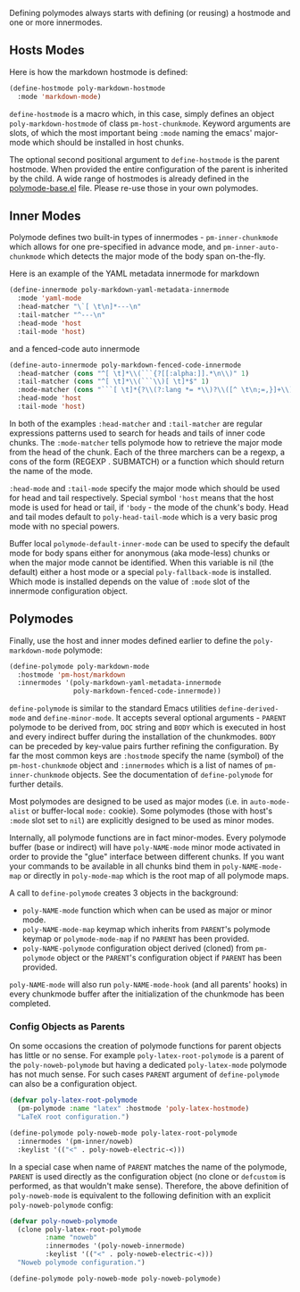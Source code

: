 
Defining polymodes always starts with defining (or reusing) a hostmode and one
or more innermodes.

## Hosts Modes

Here is how the markdown hostmode is defined:


```el
(define-hostmode poly-markdown-hostmode
  :mode 'markdown-mode)
```

`define-hostmode` is a macro which, in this case, simply defines an object
`poly-markdown-hostmode` of class `pm-host-chunkmode`. Keyword arguments are
slots, of which the most important being `:mode` naming the emacs' major-mode
which should be installed in host chunks.

The optional second positional argument to `define-hostmode` is the parent
hostmode. When provided the entire configuration of the parent is inherited by
the child. A wide range of hostmodes is already defined in the
[polymode-base.el](https://github.com/polymode/polymode/blob/master/polymode-base.el)
file. Please re-use those in your own polymodes.

## Inner Modes

Polymode defines two built-in types of innermodes - `pm-inner-chunkmode` which
allows for one pre-specified in advance mode, and `pm-inner-auto-chunkmode`
which detects the major mode of the body span on-the-fly.

Here is an example of the YAML metadata innermode for markdown

```el
(define-innermode poly-markdown-yaml-metadata-innermode
  :mode 'yaml-mode
  :head-matcher "\`[ \t\n]*---\n"
  :tail-matcher "^---\n"
  :head-mode 'host
  :tail-mode 'host)
```

and a fenced-code auto innermode

```el
(define-auto-innermode poly-markdown-fenced-code-innermode
  :head-matcher (cons "^[ \t]*\\(```{?[[:alpha:]].*\n\\)" 1)
  :tail-matcher (cons "^[ \t]*\\(```\\)[ \t]*$" 1)
  :mode-matcher (cons "```[ \t]*{?\\(?:lang *= *\\)?\\([^ \t\n;=,}]+\\)" 1)
  :head-mode 'host
  :tail-mode 'host)
```

In both of the examples `:head-matcher` and `:tail-matcher` are regular
expressions patterns used to search for heads and tails of inner code
chunks. The `:mode-matcher` tells polymode how to retrieve the major mode from
the head of the chunk. Each of the three marchers can be a regexp, a cons of the
form (REGEXP . SUBMATCH) or a function which should return the name of the mode.

`:head-mode` and `:tail-mode` specify the major mode which should be used for
head and tail respectively. Special symbol `'host` means that the host mode is
used for head or tail, if `'body` - the mode of the chunk's body. Head and tail
modes default to `poly-head-tail-mode` which is a very basic prog mode with no
special powers.

Buffer local `polymode-default-inner-mode` can be used to specify the default
mode for body spans either for anonymous (aka mode-less) chunks or when the
major mode cannot be identified. When this variable is nil (the default) either
a host mode or a special `poly-fallback-mode` is installed. Which mode is
installed depends on the value of `:mode` slot of the innermode configuration
object.

## Polymodes

Finally, use the host and inner modes defined earlier to define the
`poly-markdown-mode` polymode:

```el
(define-polymode poly-markdown-mode
  :hostmode 'pm-host/markdown
  :innermodes '(poly-markdown-yaml-metadata-innermode
                poly-markdown-fenced-code-innermode))
```

`define-polymode` is similar to the standard Emacs utilities
`define-derived-mode` and `define-minor-mode`. It accepts several optional
arguments - `PARENT` polymode to be derived from, `DOC` string and `BODY` which
is executed in host and every indirect buffer during the installation of the
chunkmodes. `BODY` can be preceded by key-value pairs further refining the
configuration. By far the most common keys are `:hostmode` specify the name
(symbol) of the `pm-host-chunkmode` object and `:innermodes` which is a list of
names of `pm-inner-chunkmode` objects. See the documentation of
`define-polymode` for further details.

Most polymodes are designed to be used as major modes (i.e. in `auto-mode-alist`
or buffer-local `mode:` cookie). Some polymodes (those with host's `:mode` slot
set to `nil`) are explicitly designed to be used as minor modes.

Internally, all polymode functions are in fact minor-modes. Every polymode
buffer (base or indirect) will have `poly-NAME-mode` minor mode activated in
order to provide the "glue" interface between different chunks. If you want your
commands to be available in all chunks bind them in `poly-NAME-mode-map` or
directly in `poly-mode-map` which is the root map of all polymode maps.

A call to `define-polymode` creates 3 objects in the background:

  - `poly-NAME-mode` function which when can be used as major or minor mode.
  - `poly-NAME-mode-map` keymap which inherits from `PARENT`'s polymode keymap
    or `polymode-mode-map` if no `PARENT` has been provided.
  - `poly-NAME-polymode` configuration object derived (cloned) from `pm-polymode`
    object or the `PARENT`'s configuration object if `PARENT` has been provided.
    
`poly-NAME-mode` will also run `poly-NAME-mode-hook` (and all parents' hooks) in
every chunkmode buffer after the initialization of the chunkmode has been
completed.

### Config Objects as Parents 

On some occasions the creation of polymode functions for parent objects has
little or no sense. For example `poly-latex-root-polymode` is a parent of the
`poly-noweb-polymode` but having a dedicated `poly-latex-mode` polymode has not
much sense. For such cases `PARENT` argument of `define-polymode` can also be a
configuration object.

```el
(defvar poly-latex-root-polymode
  (pm-polymode :name "latex" :hostmode 'poly-latex-hostmode)
  "LaTeX root configuration.")

(define-polymode poly-noweb-mode poly-latex-root-polymode
  :innermodes '(pm-inner/noweb)
  :keylist '(("<" . poly-noweb-electric-<)))
```

In a special case when name of `PARENT` matches the name of the polymode,
`PARENT` is used directly as the configuration object (no clone or `defcustom`
is performed, as that wouldn't make sense). Therefore, the above definition of
`poly-noweb-mode` is equivalent to the following definition with an explicit
`poly-noweb-polymode` config:

```el
(defvar poly-noweb-polymode
  (clone poly-latex-root-polymode
         :name "noweb"
         :innermodes '(poly-noweb-innermode)
         :keylist '(("<" . poly-noweb-electric-<)))
  "Noweb polymode configuration.")

(define-polymode poly-noweb-mode poly-noweb-polymode)
```

